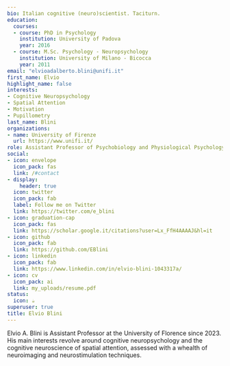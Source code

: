 ```yaml
---
bio: Italian cognitive (neuro)scientist. Taciturn. 
education:
  courses:
  - course: PhD in Psychology
    institution: University of Padova
    year: 2016
  - course: M.Sc. Psychology - Neuropsychology
    institution: University of Milano - Bicocca
    year: 2011
email: "elvioadalberto.blini@unifi.it"
first_name: Elvio
highlight_name: false
interests:
- Cognitive Neuropsychology
- Spatial Attention
- Motivation
- Pupillometry
last_name: Blini
organizations:
- name: University of Firenze
  url: https://www.unifi.it/
role: Assistant Professor of Psychobiology and Physiological Psychology 
social:
- icon: envelope
  icon_pack: fas
  link: /#contact
- display:
    header: true
  icon: twitter
  icon_pack: fab
  label: Follow me on Twitter
  link: https://twitter.com/e_blini
- icon: graduation-cap
  icon_pack: fas
  link: https://scholar.google.it/citations?user=Lx_FfH4AAAAJ&hl=it
- icon: github
  icon_pack: fab
  link: https://github.com/EBlini
- icon: linkedin
  icon_pack: fab
  link: https://www.linkedin.com/in/elvio-blini-1043317a/
- icon: cv
  icon_pack: ai
  link: my_uploads/resume.pdf
status:
  icon: ☕️
superuser: true
title: Elvio Blini
---
```


Elvio A. Blini is Assistant Professor at the University of Florence since 2023. His main interests revolve around cognitive neuropsychology and the cognitive neuroscience of spatial attention, assessed with a whealth of neuroimaging and neurostimulation techniques. 

